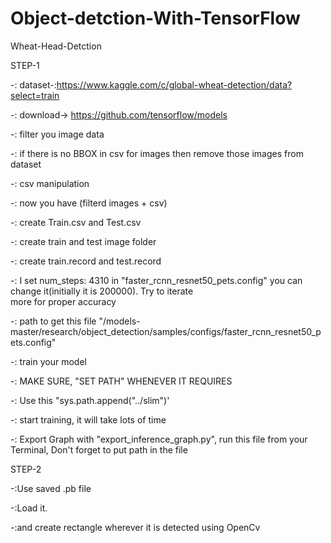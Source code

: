 # Object-detction-With-TensorFlow

Wheat-Head-Detction

STEP-1

  -: dataset-:https://www.kaggle.com/c/global-wheat-detection/data?select=train 

  -: download-> https://github.com/tensorflow/models
  
  -: filter you image data 
  
  -: if there is no BBOX in csv for images then remove those images from dataset
  
  -: csv manipulation
  
  -: now you have (filterd images + csv)
  
  -: create Train.csv and Test.csv
  
  -: create train and test image folder
  
  -: create train.record and test.record
  
  -: I set num_steps: 4310 in "faster_rcnn_resnet50_pets.config" you can change it(initially it is 200000). Try to iterate  
  more for proper accuracy
  
  -: path to get this file 
        "/models-master/research/object_detection/samples/configs/faster_rcnn_resnet50_pets.config"
  
  -: train your model
  
  -: MAKE SURE, "SET PATH" WHENEVER IT REQUIRES
  
  -: Use this "sys.path.append("../slim")'
  
  -: start training, it will take lots of time
  
  -: Export Graph with "export_inference_graph.py",  run this file from your Terminal, Don't forget to put path in the file
  

STEP-2

   -:Use saved .pb file
   
   -:Load it.
   
   -:and create rectangle wherever it is detected using OpenCv
